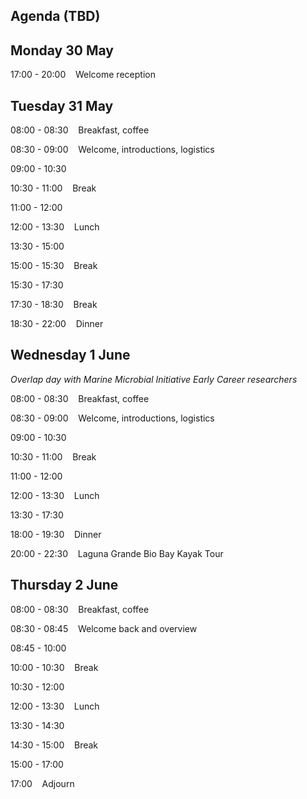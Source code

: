 ## Agenda (TBD)

## Monday 30 May

17:00 - 20:00 &nbsp;&nbsp;&nbsp;Welcome reception

## Tuesday 31 May

08:00 - 08:30 &nbsp;&nbsp;&nbsp;Breakfast, coffee

08:30 - 09:00 &nbsp;&nbsp;&nbsp;Welcome, introductions, logistics

09:00 - 10:30 &nbsp;&nbsp;&nbsp;

10:30 - 11:00 &nbsp;&nbsp;&nbsp;Break

11:00 - 12:00 &nbsp;&nbsp;&nbsp;

12:00 - 13:30	&nbsp;&nbsp;&nbsp;Lunch 

13:30 - 15:00 &nbsp;&nbsp;&nbsp;

15:00 - 15:30 &nbsp;&nbsp;&nbsp;Break

15:30 - 17:30 &nbsp;&nbsp;&nbsp;

17:30 - 18:30	&nbsp;&nbsp;&nbsp;Break

18:30 - 22:00 &nbsp;&nbsp;&nbsp;Dinner 


## Wednesday 1 June 

_Overlap day with Marine Microbial Initiative Early Career researchers_

08:00 - 08:30 &nbsp;&nbsp;&nbsp;Breakfast, coffee

08:30 - 09:00 &nbsp;&nbsp;&nbsp;Welcome, introductions, logistics

09:00 - 10:30 &nbsp;&nbsp;&nbsp;

10:30 - 11:00 &nbsp;&nbsp;&nbsp;Break

11:00 - 12:00 &nbsp;&nbsp;&nbsp;

12:00 - 13:30	&nbsp;&nbsp;&nbsp;Lunch

13:30 - 17:30 &nbsp;&nbsp;&nbsp;

18:00 - 19:30 &nbsp;&nbsp;&nbsp;Dinner 

20:00 - 22:30 &nbsp;&nbsp;&nbsp;Laguna Grande Bio Bay Kayak Tour

## Thursday 2 June


08:00 - 08:30 &nbsp;&nbsp;&nbsp;Breakfast, coffee

08:30 - 08:45 &nbsp;&nbsp;&nbsp;Welcome back and overview

08:45 - 10:00 &nbsp;&nbsp;&nbsp;

10:00 - 10:30  &nbsp;&nbsp;&nbsp;Break

10:30 - 12:00 &nbsp;&nbsp;&nbsp;

12:00 - 13:30 &nbsp;&nbsp;&nbsp;Lunch

13:30 - 14:30 &nbsp;&nbsp;&nbsp;

14:30 - 15:00  &nbsp;&nbsp;&nbsp;Break

15:00 - 17:00  &nbsp;&nbsp;&nbsp;

17:00 &nbsp;&nbsp;&nbsp;Adjourn
